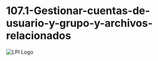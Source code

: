# 107.1-Gestionar-cuentas-de-usuario-y-grupo-y-archivos-relacionados
![LPI Logo](../../../wallpaper/diogenes_linux "Buscando al hombre nuevo")
